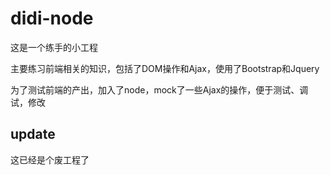 # didi-node

这是一个练手的小工程  

主要练习前端相关的知识，包括了DOM操作和Ajax，使用了Bootstrap和Jquery  

为了测试前端的产出，加入了node，mock了一些Ajax的操作，便于测试、调试，修改

## update
这已经是个废工程了